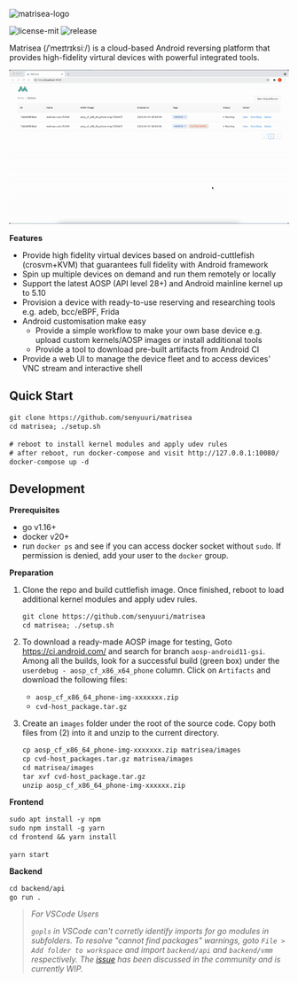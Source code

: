 ![matrisea-logo](https://user-images.githubusercontent.com/2610986/125149686-f9499a00-e16c-11eb-8af9-531d4331ddae.png)

![license-mit](https://img.shields.io/badge/license-MIT-green)
![release](https://img.shields.io/badge/release-pre--alpha-lightgrey)

Matrisea (/ˈmeɪtrɪksiː/) is a cloud-based Android reversing platform that provides high-fidelity virtural devices with powerful integrated tools. 

![demo](./docs/demo.gif)

**Features**
- Provide high fidelity virtual devices based on android-cuttlefish (crosvm+KVM) that guarantees full fidelity with Android framework
- Spin up multiple devices on demand and run them remotely or locally
- Support the latest AOSP (API level 28+) and Android mainline kernel up to 5.10
- Provision a device with ready-to-use reserving and researching tools e.g. adeb, bcc/eBPF, Frida
- Android customisation make easy
    - Provide a simple workflow to make your own base device e.g. upload custom kernels/AOSP images or install additional tools
    - Provide a tool to download pre-built artifacts from Android CI
- Provide a web UI to manage the device fleet and to access devices' VNC stream and interactive shell

## Quick Start
```
git clone https://github.com/senyuuri/matrisea
cd matrisea; ./setup.sh

# reboot to install kernel modules and apply udev rules
# after reboot, run docker-compose and visit http://127.0.0.1:10080/
docker-compose up -d
```

## Development

**Prerequisites**
- go v1.16+
- docker v20+
- run `docker ps` and see if you can access docker socket without `sudo`. If permission is denied, add your user to the `docker` group.

**Preparation**
1. Clone the repo and build cuttlefish image. Once finished, reboot to load additional kernel modules and apply udev rules.
    ```
    git clone https://github.com/senyuuri/matrisea
    cd matrisea; ./setup.sh
    ```
2. To download a ready-made AOSP image for testing, Goto https://ci.android.com/ and search for branch `aosp-android11-gsi`. Among all the builds, look for a successful build (green box) under the `userdebug - aosp_cf_x86_x64_phone` column. Click on `Artifacts` and download the following files:
    - `aosp_cf_x86_64_phone-img-xxxxxxx.zip`
    - `cvd-host_package.tar.gz`

3. Create an `images` folder under the root of the source code. Copy both files from (2) into it and unzip to the current directory.
   ```
   cp aosp_cf_x86_64_phone-img-xxxxxxx.zip matrisea/images
   cp cvd-host_packages.tar.gz matrisea/images
   cd matrisea/images
   tar xvf cvd-host_package.tar.gz
   unzip aosp_cf_x86_64_phone-img-xxxxxx.zip
   ```

**Frontend**
```
sudo apt install -y npm
sudo npm install -g yarn
cd frontend && yarn install

yarn start
```

**Backend**

```
cd backend/api
go run .
```
> *For VSCode Users*
> 
> *`gopls` in VSCode can't corretly identify imports for go modules in subfolders. To resolve "cannot find packages" warnings, goto `File > Add folder to workspace` and import `backend/api` and `backend/vmm` respectively.*
> *The [issue](https://github.com/golang/go/issues/32394) has been discussed in the community and is currently WIP.*

